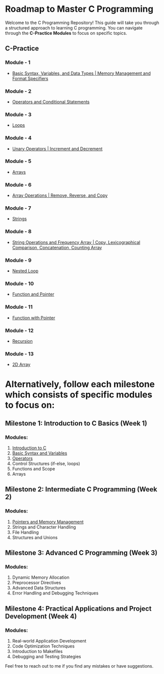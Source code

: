 # Roadmap to Master C Programming

Welcome to the C Programming Repository! This guide will take you through a structured approach to learning C programming. You can navigate through the **C-Practice Modules** to focus on specific topics.

## C-Practice

### Module - 1

- [Basic Syntax, Variables, and Data Types | Memory Management and Format Specifiers](https://github.com/hasnat-shahriyar/C-Programming/tree/main/C-Practice/Module-1)

### Module - 2

- [Operators and Conditional Statements](https://github.com/hasnat-shahriyar/C-Programming/tree/main/C-Practice/Module-2)

### Module - 3

- [Loops](https://github.com/hasnat-shahriyar/C-Programming/tree/main/C-Practice/Module-3)

### Module - 4

- [Unary Operators | Increment and Decrement](https://github.com/hasnat-shahriyar/C-Programming/tree/main/C-Practice/Module-4)

### Module - 5

- [Arrays](https://github.com/hasnat-shahriyar/C-Programming/tree/main/C-Practice/Module-5)

### Module - 6

- [Array Operations | Remove, Reverse, and Copy](https://github.com/hasnat-shahriyar/C-Programming/tree/main/C-Practice/Module-6)

### Module - 7

- [Strings](https://github.com/hasnat-shahriyar/C-Programming/tree/main/C-Practice/Module-7)

### Module - 8

- [String Operations and Frequency Array | Copy, Lexicographical Comparison, Concatenation, Counting Array](https://github.com/hasnat-shahriyar/C-Programming/tree/main/C-Practice/Module-8)

### Module - 9

- [Nested Loop](https://github.com/hasnat-shahriyar/C-Programming/tree/main/C-Practice/Module-9)

### Module - 10

- [Function and Pointer](https://github.com/hasnat-shahriyar/C-Programming/tree/main/C-Practice/Module-10)

### Module - 11

- [Function with Pointer](https://github.com/hasnat-shahriyar/C-Programming/tree/main/C-Practice/Module-11)

### Module - 12

- [Recursion](https://github.com/hasnat-shahriyar/C-Programming/tree/main/C-Practice/Module-12)

### Module - 13

- [2D Array]()

# Alternatively, follow each milestone which consists of specific modules to focus on:

## Milestone 1: Introduction to C Basics (Week 1)

### Modules:

1. [Introduction to C](https://github.com/hasnat-shahriyar/C-Programming/tree/main/Milestone-1/1-Introduction-to-C)
2. [Basic Syntax and Variables](https://github.com/hasnat-shahriyar/C-Programming/tree/main/Milestone-1/2-Basic-Syntax-and-Variables)
3. [Operators](https://github.com/hasnat-shahriyar/C-Programming/tree/main/Milestone-1/3-Operators)
4. Control Structures (if-else, loops)
5. Functions and Scope
6. Arrays

## Milestone 2: Intermediate C Programming (Week 2)

### Modules:

1. [Pointers and Memory Management](https://github.com/hasnat-shahriyar/C-Programming/tree/main/Milestone-2/1-Pointers%26MemoryManagement)
2. Strings and Character Handling
3. File Handling
4. Structures and Unions

## Milestone 3: Advanced C Programming (Week 3)

### Modules:

1. Dynamic Memory Allocation
2. Preprocessor Directives
3. Advanced Data Structures
4. Error Handling and Debugging Techniques

## Milestone 4: Practical Applications and Project Development (Week 4)

### Modules:

1. Real-world Application Development
2. Code Optimization Techniques
3. Introduction to Makefiles
4. Debugging and Testing Strategies

Feel free to reach out to me if you find any mistakes or have suggestions.
